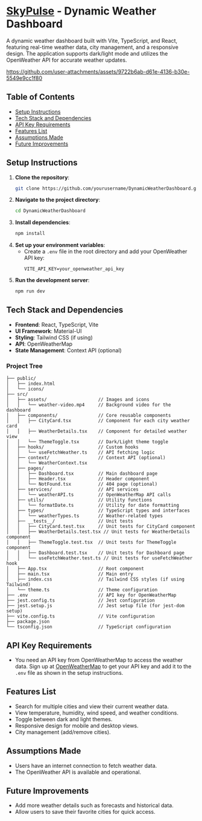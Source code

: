 # [SkyPulse](https://skypulse-wd.netlify.app/) - Dynamic Weather Dashboard
A dynamic weather dashboard built with Vite, TypeScript, and React, featuring real-time weather data, city management, and a responsive design. The application supports dark/light mode and utilizes the OpenWeather API for accurate weather updates.

https://github.com/user-attachments/assets/9722b6ab-d61e-4136-b30e-5549e9cc1f80

## Table of Contents
- [Setup Instructions](#setup-instructions)
- [Tech Stack and Dependencies](#tech-stack-and-dependencies)
- [API Key Requirements](#api-key-requirements)
- [Features List](#features-list)
- [Assumptions Made](#assumptions-made)
- [Future Improvements](#future-improvements)
## Setup Instructions
1. **Clone the repository**:
   ```bash
   git clone https://github.com/yourusername/DynamicWeatherDashboard.git
   ```
2. **Navigate to the project directory**:
   ```bash
   cd DynamicWeatherDashboard
   ```
3. **Install dependencies**:
   ```bash
   npm install
   ```
4. **Set up your environment variables**:
   - Create a `.env` file in the root directory and add your OpenWeather API key:
     ```
     VITE_API_KEY=your_openweather_api_key
     ```
5. **Run the development server**:
   ```bash
   npm run dev
   ```
## Tech Stack and Dependencies
- **Frontend**: React, TypeScript, Vite
- **UI Framework**: Material-UI
- **Styling**: Tailwind CSS (if using)
- **API**: OpenWeatherMap
- **State Management**: Context API (optional)
### Project Tree
```DynamicWeatherDashboard/
├── public/
│   ├── index.html
│   └── icons/
├── src/
│   ├── assets/                   // Images and icons
│   │   └── weather-video.mp4     // Background video for the dashboard
│   ├── components/               // Core reusable components
│   │   ├── CityCard.tsx          // Component for each city weather card
│   │   ├── WeatherDetails.tsx    // Component for detailed weather view
│   │   └── ThemeToggle.tsx       // Dark/Light theme toggle
│   ├── hooks/                    // Custom hooks
│   │   └── useFetchWeather.ts    // API fetching logic
│   ├── context/                  // Context API (optional)
│   │   └── WeatherContext.tsx
│   ├── pages/
│   │   ├── Dashboard.tsx         // Main dashboard page
│   │   ├── Header.tsx            // Header component
│   │   └── NotFound.tsx          // 404 page (optional)
│   ├── services/                 // API services
│   │   └── weatherAPI.ts         // OpenWeatherMap API calls
│   ├── utils/                    // Utility functions
│   │   └── formatDate.ts         // Utility for date formatting
│   ├── types/                    // TypeScript types and interfaces
│   │   └── weatherTypes.ts       // Weather-related types
│   ├── __tests__/                // Unit tests
│   │   ├── CityCard.test.tsx     // Unit tests for CityCard component
│   │   ├── WeatherDetails.test.tsx // Unit tests for WeatherDetails component
│   │   ├── ThemeToggle.test.tsx  // Unit tests for ThemeToggle component
│   │   ├── Dashboard.test.tsx    // Unit tests for Dashboard page
│   │   └── useFetchWeather.test.ts // Unit tests for useFetchWeather hook
│   ├── App.tsx                   // Root component
│   ├── main.tsx                  // Main entry
│   ├── index.css                 // Tailwind CSS styles (if using Tailwind)
│   └── theme.ts                  // Theme configuration
├── .env                          // API key for OpenWeatherMap
├── jest.config.ts                // Jest configuration
├── jest.setup.js                 // Jest setup file (for jest-dom setup)
├── vite.config.ts                // Vite configuration
├── package.json
└── tsconfig.json                 // TypeScript configuration

```
## API Key Requirements
- You need an API key from OpenWeatherMap to access the weather data. Sign up at [OpenWeatherMap](https://openweathermap.org/) to get your API key and add it to the `.env` file as shown in the setup instructions.
## Features List
- Search for multiple cities and view their current weather data.
- View temperature, humidity, wind speed, and weather conditions.
- Toggle between dark and light themes.
- Responsive design for mobile and desktop views.
- City management (add/remove cities).
## Assumptions Made
- Users have an internet connection to fetch weather data.
- The OpenWeather API is available and operational.
## Future Improvements
- Add more weather details such as forecasts and historical data.
- Allow users to save their favorite cities for quick access.
